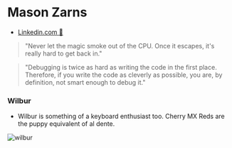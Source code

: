 # Mason Zarns
- [Linkedin.com  👀](https://www.linkedin.com/in/mason-zarns/)
> "Never let the magic smoke out of the CPU. Once it escapes, it's really hard to get back in."

> "Debugging is twice as hard as writing the code in the first place. Therefore, if you write the code as cleverly as possible, you are, by definition, not smart enough to debug it."

### Wilbur <br>
- Wilbur is something of a keyboard enthusiast too. Cherry MX Reds are the puppy equivalent of al dente.

![wilbur](https://user-images.githubusercontent.com/75444738/185988485-486a7937-8975-407a-8352-08c7363708da.JPEG)
